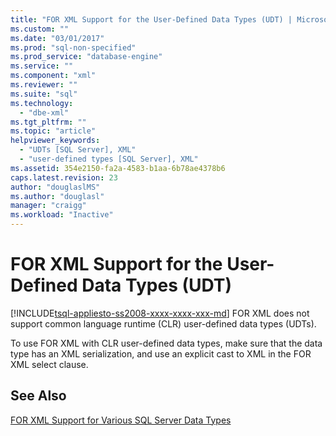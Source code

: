 ```yaml
---
title: "FOR XML Support for the User-Defined Data Types (UDT) | Microsoft Docs"
ms.custom: ""
ms.date: "03/01/2017"
ms.prod: "sql-non-specified"
ms.prod_service: "database-engine"
ms.service: ""
ms.component: "xml"
ms.reviewer: ""
ms.suite: "sql"
ms.technology: 
  - "dbe-xml"
ms.tgt_pltfrm: ""
ms.topic: "article"
helpviewer_keywords: 
  - "UDTs [SQL Server], XML"
  - "user-defined types [SQL Server], XML"
ms.assetid: 354e2150-fa2a-4583-b1aa-6b78ae4378b6
caps.latest.revision: 23
author: "douglaslMS"
ms.author: "douglasl"
manager: "craigg"
ms.workload: "Inactive"
---
```

# FOR XML Support for the User-Defined Data Types (UDT)
[!INCLUDE[tsql-appliesto-ss2008-xxxx-xxxx-xxx-md](../../includes/tsql-appliesto-ss2008-xxxx-xxxx-xxx-md.md)]
  FOR XML does not support common language runtime (CLR) user-defined data types (UDTs).  
  
 To use FOR XML with CLR user-defined data types, make sure that the data type has an XML serialization, and use an explicit cast to XML in the FOR XML select clause.  
  
## See Also  
 [FOR XML Support for Various SQL Server Data Types](../../relational-databases/xml/for-xml-support-for-various-sql-server-data-types.md)  
  
  
